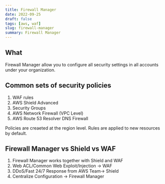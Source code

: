 ```yaml
---
title: Firewall Manager
date: 2022-09-25
draft: false
tags: [aws, waf]
slug: firewall-manager
summary: Firewall Manager
---
```


## What

Firewall Manager allow you to configure all security settings in all accounts under your organization.

## Common sets of security policies

1. WAF rules
1. AWS Shield Advanced
1. Security Groups
1. AWS Network Firewall (VPC Level)
1. AWS Route 53 Resolver DNS Firewall

Policies are creaeted at the region level. Rules are applied to new resources by default.

## Firewall Manager vs Shield vs WAF

1. Firewall Manager works together with Shield and WAF
1. Web ACL/Common Web Exploit/Injection -> WAF
1. DDoS/Fast 24/7 Response from AWS Team-> Shield
1. Centralize Configuration -> Firewall Manager
